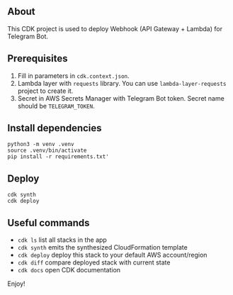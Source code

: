 ## About
This CDK project is used to deploy Webhook (API Gateway + Lambda) for Telegram Bot. 

## Prerequisites
1) Fill in parameters in `cdk.context.json`.
2) Lambda layer with `requests` library. You can use `lambda-layer-requests` project to create it.
3) Secret in AWS Secrets Manager with Telegram Bot token. Secret name should be `TELEGRAM_TOKEN`.

## Install dependencies
```
python3 -m venv .venv
source .venv/bin/activate
pip install -r requirements.txt'

```

## Deploy
```
cdk synth
cdk deploy
```

## Useful commands

 * `cdk ls`          list all stacks in the app
 * `cdk synth`       emits the synthesized CloudFormation template
 * `cdk deploy`      deploy this stack to your default AWS account/region
 * `cdk diff`        compare deployed stack with current state
 * `cdk docs`        open CDK documentation

Enjoy!
